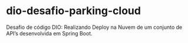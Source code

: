 # dio-desafio-parking-cloud
Desafio de código DIO: Realizando Deploy na Nuvem de um conjunto de API’s desenvolvida em Spring Boot.
